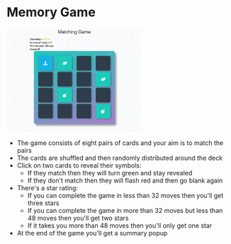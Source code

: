 # Memory Game

<img src="/img/Memory Game Screenshot.png" alt="screenshot of memory game" width="60%" height="60%">

- The game consists of eight pairs of cards and your aim is to match the pairs
- The cards are shuffled and then randomly distributed around the deck
- Click on two cards to reveal their symbols:
  - If they match then they will turn green and stay revealed
  - If they don't match then they will flash red and then go blank again
- There's a star rating:
  - If you can complete the game in less than 32 moves then you'll get three stars
  - If you can complete the game in more than 32 moves but less than 48 moves then you'll get two stars
  - If it takes you more than 48 moves then you'll only get one star
- At the end of the game you'll get a summary popup

